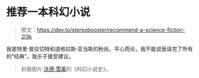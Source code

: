 # 推荐一本科幻小说

> 原文：<https://dev.to/stereobooster/recommend-a-science-fiction-2l3k>

我是特里·普拉切特和道格拉斯·亚当斯的粉丝。平心而论，我不能说我读完了所有的“经典”。我乐于接受建议。

> 封面图片:[沃德·雪莱](http://www.wardshelley.com/)的《科幻小说史》。